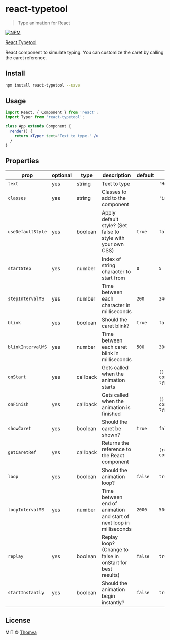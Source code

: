 # react-typetool

> Type animation for React

[![NPM](https://img.shields.io/npm/v/react-typetool.svg)](https://www.npmjs.com/package/react-typetool)

[React Typetool](https://thomva.github.io/react-typetool/)

React component to simulate typing. You can customize the caret by calling the caret reference.

## Install

```bash
npm install react-typetool --save
```

## Usage

```jsx
import React, { Component } from 'react';
import Typer from 'react-typetool';

class App extends Component {
  render() {
    return <Typer text="Text to type." />
  }
}
```

## Properties

prop|optional|type|description|default|example
|--|--|--|--|--|--|
|`text`|yes|string|Text to type||`'Hello earthlings!'`|
|`classes`|yes|string|Classes to add to the component||`'introTyper'`|
|`useDefaultStyle`|yes|boolean|Apply default style? (Set false to style with your own CSS) |`true`|`false`|
|`startStep`|yes|number|Index of string character to start from|`0`|`5`|
|`stepIntervalMS`|yes|number|Time between each character in milliseconds|`200`|`240`|
|`blink`|yes|boolean|Should the caret blink?|`true`|`false`|
|`blinkIntervalMS`|yes|number|Time between each caret blink in milliseconds|`500`|`300`|
|`onStart`|yes|callback|Gets called when the animation starts||`() => { console.log('Started typing') }`|
|`onFinish`|yes|callback|Gets called when the animation is finished||`() => { console.log('Done typing') }`|
|`showCaret`|yes|boolean|Should the caret be shown?|`true`|`false`|
|`getCaretRef`|yes|callback|Returns the reference to the React component||`(ref) => { console.log(ref) }`|
|`loop`|yes|boolean|Should the animation loop?|`false`|`true`|
|`loopIntervalMS`|yes|number|Time between end of animation and start of next loop in milliseconds|`2000`|`500`|
|`replay`|yes|boolean|Replay loop? (Change to false in onStart for best results)|`false`|`true`|
|`startInstantly`|yes|boolean|Should the animation begin instantly?|`false`|`true`|

## License

MIT © [Thomva](https://github.com/Thomva)
